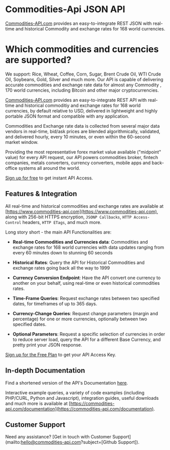 # Commodities-Api JSON API

[Commodities-API.com](https://www.commodities-api.com) provides an easy-to-integrate REST JSON with real-time and historical Commodity and exchange rates for 168 world currencies.

# Which commodities and currencies are supported?

We support: Rice, Wheat, Coffee, Corn, Sugar, Brent Crude Oil, WTI Crude Oil, Soybeans, Gold, Silver and much more. Our API is capable of delivering accurate commodities and exchange rate data for almost any Commodity , 170 world currencies, including Bitcoin and other major cryptocurrencies.



[Commodities-API.com](https://www.commodities-api.com) provides an easy-to-integrate REST API with real-time and historical commoditiy and exchange rates for 168 world currencies, by default relative to USD, delivered in lightweight and highly portable JSON format and compatible with any application.

Commodities and Exchange rate data is collected from several major data vendors in real-time, bid/ask prices are blended algorithmically, validated, and delivered hourly, every 10 minutes, or even within the 60-second market window.

Providing the most representative forex market value available ("midpoint" value) for every API request, our API powers commodities broker, fintech companies, metals converters, currency converters, mobile apps and back-office systems all around the world.


[Sign up for free](https://www.commodities-api.com) to get instant API Access.

## Features & Integration

All real-time and historical commodities and exchange rates are available at [https://www.commodities-api.com](https://www.commodities-api.com), along with 256-bit HTTPS encryption, `JSONP Callbacks`,
`HTTP Access-Control` headers, `HTTP ETags`, and much more.

Long story short - the main API Functionalities are:

* **Real-time Commodities and Currencies data**:
Commodities and exchange rates for 168 world currencies with data updates ranging from every 60 minutes down to stunning 60 seconds 

* **Historical Rates**:
Query the API for Historical Commodities and exchange rates going back all the way to 1999

* **Currency Conversion Endpoint**:
Have the API convert one currency to another on your behalf, using real-time or even historical commodities rates.

* **Time-Frame Queries**:
Request exchange rates between two specified dates, for timeframes of up to 365 days.

* **Currency-Change Queries**:
Request change parameters (margin and percentage) for one or more currencies, optionally between two specified dates.

* **Optional Parameters**:
Request a specific selection of currencies in order to reduce server load, query the API for a different Base Currency, and pretty print your JSON response.

[Sign up for the Free Plan](https://www.commodities-api.com) to get your API Access Key.

## In-depth Documentation

Find a shortened version of the API's Documentation [here](https://commodities-api.com/documentation).

Interactive example queries, a variety of code examples (including PHP/CURL, Python and Javascript), integration guides, useful downloads and much more is available at [https://commodities-api.com/documentation](https://commodities-api.com/documentation).

## Customer Support
Need any assistance? [Get in touch with Customer Support](mailto:hello@commodities-api.com?subject=[Github Support]).
